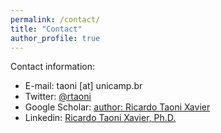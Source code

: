 ```yaml
---
permalink: /contact/
title: "Contact"
author_profile: true
---
```

Contact information:

* E-mail: taoni [at] unicamp.br
* Twitter: [@rtaoni](https://x.com/rtaoni)
* Google Scholar: [author: Ricardo Taoni Xavier](https://scholar.google.com/citations?user=S8RBi6IAAAAJ&hl=en)
* Linkedin: [Ricardo Taoni Xavier, Ph.D.](https://www.linkedin.com/in/rtaoni/)
